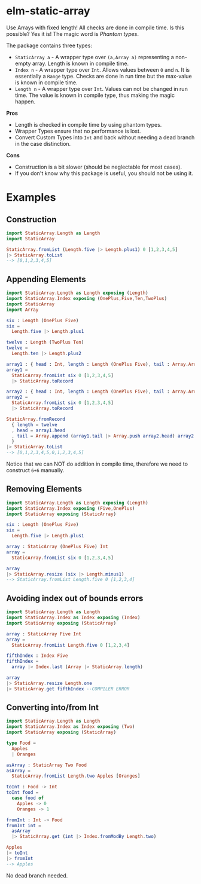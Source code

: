 # elm-static-array

Use Arrays with fixed length! All checks are done in compile time. Is this possible? Yes it is!
The magic word is _Phantom types_.

The package contains three types:

* `StaticArray a` - A wrapper type over `(a,Array a)` representing a non-empty array. Length is known in compile time.
* `Index n` - A wrapper type over `Int`. Allows values between `0` and `n`. It is essentially a `Range` type. Checks are done in run time but the max-value is known in compile time.
* `Length n` - A wrapper type over `Int`. Values can not be changed in run time. The value is known in compile type, thus making the magic happen.

**Pros**

* Length is checked in compile time by using phantom types.
* Wrapper Types ensure that no performance is lost.
* Convert Custom Types into `Int` and back without needing a dead branch in the case distinction.

**Cons**

* Construction is a bit slower (should be neglectable for most cases).
* If you don't know why this package is useful, you should not be using it.


# Examples

## Construction

```elm
import StaticArray.Length as Length
import StaticArray

StaticArray.fromList (Length.five |> Length.plus1) 0 [1,2,3,4,5]
|> StaticArray.toList
--> [0,1,2,3,4,5]
```


## Appending Elements

```elm
import StaticArray.Length as Length exposing (Length)
import StaticArray.Index exposing (OnePlus,Five,Ten,TwoPlus)
import StaticArray
import Array

six : Length (OnePlus Five)
six =
  Length.five |> Length.plus1

twelve : Length (TwoPlus Ten)
twelve =
  Length.ten |> Length.plus2

array1 : { head : Int, length : Length (OnePlus Five), tail : Array.Array Int }
array1 =
  StaticArray.fromList six 0 [1,2,3,4,5]
  |> StaticArray.toRecord

array2 : { head : Int, length : Length (OnePlus Five), tail : Array.Array Int }
array2 =
  StaticArray.fromList six 0 [1,2,3,4,5]
  |> StaticArray.toRecord

StaticArray.fromRecord
  { length = twelve
  , head = array1.head
  , tail = Array.append (array1.tail |> Array.push array2.head) array2.tail
  }
|> StaticArray.toList
--> [0,1,2,3,4,5,0,1,2,3,4,5]
```

Notice that we can NOT do addition in compile time, therefore we need to construct `6+6` manually.

## Removing Elements

```elm
import StaticArray.Length as Length exposing (Length)
import StaticArray.Index exposing (Five,OnePlus)
import StaticArray exposing (StaticArray)

six : Length (OnePlus Five)
six =
  Length.five |> Length.plus1

array : StaticArray (OnePlus Five) Int
array =
  StaticArray.fromList six 0 [1,2,3,4,5]

array
|> StaticArray.resize (six |> Length.minus1)
--> StaticArray.fromList Length.five 0 [1,2,3,4]
```

## Avoiding index out of bounds errors

```elm
import StaticArray.Length as Length
import StaticArray.Index as Index exposing (Index)
import StaticArray exposing (StaticArray)

array : StaticArray Five Int
array =
  StaticArray.fromList Length.five 0 [1,2,3,4]

fifthIndex : Index Five
fifthIndex =
  array |> Index.last (Array |> StaticArray.length)

array
|> StaticArray.resize Length.one
|> StaticArray.get fifthIndex --COMPILER ERROR
```

## Converting into/from Int

```elm
import StaticArray.Length as Length
import StaticArray.Index as Index exposing (Two)
import StaticArray exposing (StaticArray)

type Food =
  Apples
  | Oranges

asArray : StaticArray Two Food
asArray =
  StaticArray.fromList Length.two Apples [Oranges]

toInt : Food -> Int
toInt food =
  case food of
    Apples -> 0
    Oranges -> 1

fromInt : Int -> Food
fromInt int =
  asArray
  |> StaticArray.get (int |> Index.fromModBy Length.two)

Apples
|> toInt
|> fromInt
--> Apples
```

No dead branch needed.  